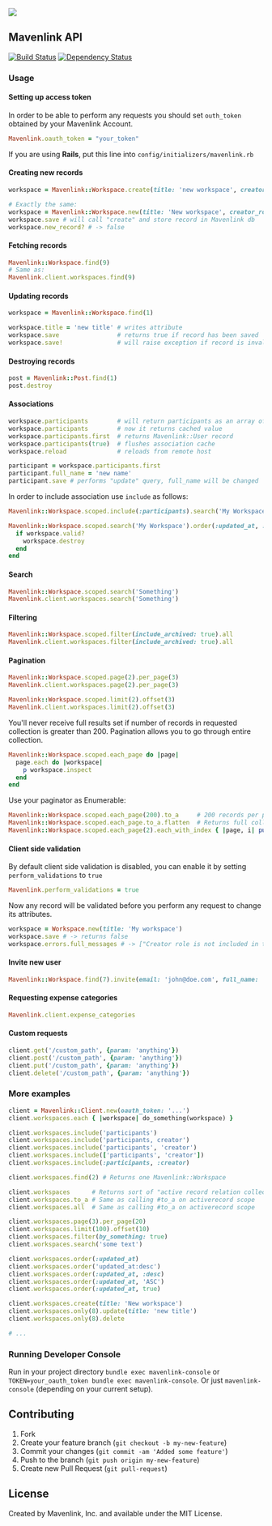 ![](http://project-management.com/wp-content/uploads/2013/09/Mavenlink-Logo.jpg)

## Mavenlink API
[![Build Status](https://travis-ci.org/einzige/mavenlink.svg?branch=master&update_cache=true)](https://travis-ci.org/einzige/mavenlink)
[![Dependency Status](https://gemnasium.com/einzige/mavenlink.svg)](https://gemnasium.com/einzige/mavenlink)

### Usage

#### Setting up access token

In order to be able to perform any requests you should set `outh_token` obtained by your Mavenlink Account.

```ruby
Mavenlink.oauth_token = "your_token"
```

If you are using __Rails__, put this line into `config/initializers/mavenlink.rb`

#### Creating new records
```ruby
workspace = Mavenlink::Workspace.create(title: 'new workspace', creator_role: 'buyer')

# Exactly the same:
workspace = Mavenlink::Workspace.new(title: 'New workspace', creator_role: 'maven')
workspace.save # will call "create" and store record in Mavenlink db
workspace.new_record? # -> false
```

#### Fetching records
```ruby
Mavenlink::Workspace.find(9)
# Same as:
Mavenlink.client.workspaces.find(9)
```

#### Updating records
```ruby
workspace = Mavenlink::Workspace.find(1)

workspace.title = 'new title' # writes attribute
workspace.save                # returns true if record has been saved
workspace.save!               # will raise exception if record is invalid
```

#### Destroying records
```ruby
post = Mavenlink::Post.find(1)
post.destroy
```

#### Associations
```ruby
workspace.participants        # will return participants as an array of Mavenlink::User instances, will do http API call if association is not "included"
workspace.participants        # now it returns cached value
workspace.participants.first  # returns Mavenlink::User record
workspace.participants(true)  # flushes association cache
workspace.reload              # reloads from remote host

participant = workspace.participants.first
participant.full_name = 'new name'
participant.save # performs "update" query, full_name will be changed
```

In order to include association use `include` as follows:
```ruby
Mavenlink::Workspace.scoped.include(:participants).search('My Workspace')

Mavenlink::Workspace.scoped.search('My Workspace').order(:updated_at, :desc).each do |workspace|
  if workspace.valid?
    workspace.destroy
  end
end
```

#### Search

```ruby
Mavenlink::Workspace.scoped.search('Something')
Mavenlink.client.workspaces.search('Something')
```

#### Filtering

```ruby
Mavenlink::Workspace.scoped.filter(include_archived: true).all
Mavenlink.client.workspaces.filter(include_archived: true).all
```

#### Pagination

```ruby
Mavenlink::Workspace.scoped.page(2).per_page(3)
Mavenlink.client.workspaces.page(2).per_page(3)
```

```ruby
Mavenlink::Workspace.scoped.limit(2).offset(3)
Mavenlink.client.workspaces.limit(2).offset(3)
```

You'll never receive full results set if number of records in requested collection is greater than 200.
Pagination allows you to go through entire collection.

```ruby
Mavenlink::Workspace.scoped.each_page do |page|
  page.each do |workspace|
    p workspace.inspect
  end
end
```

Use your paginator as Enumerable:
```ruby
Mavenlink::Workspace.scoped.each_page(200).to_a     # 200 records per page
Mavenlink::Workspace.scoped.each_page.to_a.flatten  # Returns full collection
Mavenlink::Workspace.scoped.each_page(2).each_with_index { |page, i| puts i }
```

#### Client side validation
By default client side validation is disabled, you can enable it by setting `perform_validations` to `true`

```ruby
Mavenlink.perform_validations = true
```

Now any record will be validated before you perform any request to change its attributes.

```ruby
workspace = Workspace.new(title: 'My workspace')
workspace.save # -> returns false
workspace.errors.full_messages # -> ["Creator role is not included in the list"]
```

#### Invite new user

```ruby
Mavenlink::Workspace.find(7).invite(email: 'john@doe.com', full_name: 'John Doe', invitee_role: 'maven')
```

#### Requesting expense categories

```ruby
Mavenlink.client.expense_categories
```

#### Custom requests

```ruby
client.get('/custom_path', {param: 'anything'})
client.post('/custom_path', {param: 'anything'})
client.put('/custom_path', {param: 'anything'})
client.delete('/custom_path', {param: 'anything'})
```

### More examples

```ruby
client = Mavenlink::Client.new(oauth_token: '...')
client.workspaces.each { |workspace| do_something(workspace) }

client.workspaces.include('participants')
client.workspaces.include('participants, creator')
client.workspaces.include('participants', 'creator')
client.workspaces.include(['participants', 'creator'])
client.workspaces.include(:participants, :creator)

client.workspaces.find(2) # Returns one Mavenlink::Workspace

client.workspaces      # Returns sort of "active record relation collection"
client.workspaces.to_a # Same as calling #to_a on activerecord scope
client.workspaces.all  # Same as calling #to_a on activerecord scope

client.workspaces.page(3).per_page(20)
client.workspaces.limit(100).offset(10)
client.workspaces.filter(by_something: true)
client.workspaces.search('some text')

client.workspaces.order(:updated_at)
client.workspaces.order('updated_at:desc')
client.workspaces.order(:updated_at, :desc)
client.workspaces.order(:updated_at, 'ASC')
client.workspaces.order(:updated_at, true)

client.workspaces.create(title: 'New workspace')
client.workspaces.only(8).update(title: 'new title')
client.workspaces.only(8).delete

# ...
```

### Running Developer Console

Run in your project directory `bundle exec mavenlink-console` or `TOKEN=your_oauth_token bundle exec mavenlink-console`.
Or just `mavenlink-console` (depending on your current setup).

## Contributing

1. Fork
2. Create your feature branch (`git checkout -b my-new-feature`)
3. Commit your changes (`git commit -am 'Added some feature'`)
4. Push to the branch (`git push origin my-new-feature`)
5. Create new Pull Request (`git pull-request`)

## License

Created by Mavenlink, Inc. and available under the MIT License.
